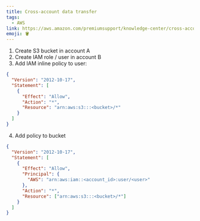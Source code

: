 ```yaml
---
title: Cross-account data transfer
tags:
  - AWS
link: https://aws.amazon.com/premiumsupport/knowledge-center/cross-account-access-s3/
emoji: 🪣
---
```


1. Create S3 bucket in account A
2. Create IAM role / user in account B
3. Add IAM inline policy to user:

```json
{
  "Version": "2012-10-17",
  "Statement": [
    {
      "Effect": "Allow",
      "Action": "*",
      "Resource": "arn:aws:s3:::<bucket>/*"
    }
  ]
}
```

4. Add policy to bucket

```json
{
  "Version": "2012-10-17",
  "Statement": [
    {
      "Effect": "Allow",
      "Principal": {
        "AWS": "arn:aws:iam::<account_id>:user/<user>"
      },
      "Action": "*",
      "Resource": ["arn:aws:s3:::<bucket>/*"]
    }
  ]
}
```
